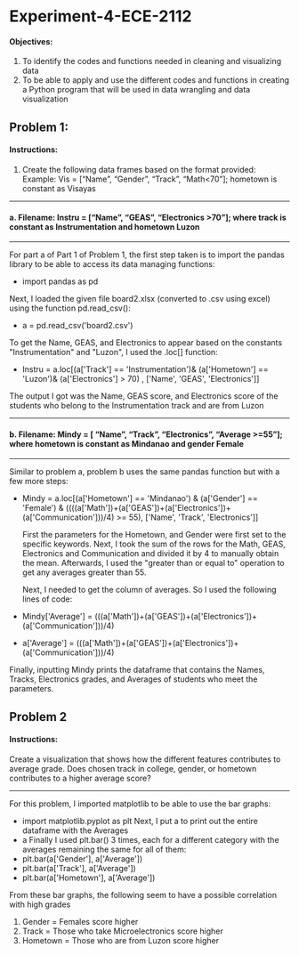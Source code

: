 # Experiment-4-ECE-2112
#### Objectives:
1. To identify the codes and functions needed in cleaning and visualizing data
2. To be able to apply and use the different codes and functions in creating a Python program that will be used in data wrangling and data visualization

## Problem 1:
#### Instructions:
1. Create the following data frames based on the format provided: Example: Vis = [“Name”, “Gender”, “Track”, “Math<70”]; hometown is constant as Visayas
_____
#### a. Filename: Instru = [“Name”, “GEAS”, “Electronics >70”]; where track is constant as Instrumentation and hometown Luzon
_____
For part a of Part 1 of Problem 1, the first step taken is to import the pandas library to be able to access its data managing functions:
- import pandas as pd

Next, I loaded the given file board2.xlsx (converted to .csv using excel) using the function pd.read_csv():
- a = pd.read_csv('board2.csv')

To get the Name, GEAS, and Electronics to appear based on the constants "Instrumentation" and "Luzon", I used the .loc[] function:
- Instru = a.loc[(a['Track'] == 'Instrumentation')& (a['Hometown'] == 'Luzon')& (a['Electronics'] > 70) , ['Name', 'GEAS', 'Electronics']]

The output I got was the Name, GEAS score, and Electronics score of the students who belong to the Instrumentation track and are from Luzon

___
#### b. Filename: Mindy = [ “Name”, “Track”, “Electronics”, “Average >=55”]; where hometown is constant as Mindanao and gender Female
___
Similar to problem a, problem b uses the same pandas function but with a few more steps:
- Mindy = a.loc[(a['Hometown'] == 'Mindanao')
        & (a['Gender'] == 'Female') 
        & ((((a['Math'])+(a['GEAS'])+(a['Electronics'])+(a['Communication']))/4) >= 55),
        ['Name', 'Track', 'Electronics']]

  First the parameters for the Hometown, and Gender were first set to the specific keywords. Next, I took the sum of the rows for the Math, GEAS, Electronics and Communication and divided it by 4 to manually obtain the mean. Afterwards, I used the "greater than or equal to" operation to get any averages greater than 55. </br>

  Next, I needed to get the column of averages. So I used the following lines of code:
- Mindy['Average'] = (((a['Math'])+(a['GEAS'])+(a['Electronics'])+(a['Communication']))/4)
- a['Average'] = (((a['Math'])+(a['GEAS'])+(a['Electronics'])+(a['Communication']))/4)

Finally, inputting Mindy prints the dataframe that contains the Names, Tracks, Electronics grades, and Averages of students who meet the parameters.

## Problem 2
#### Instructions: 
Create a visualization that shows how the different features contributes to average grade. Does
chosen track in college, gender, or hometown contributes to a higher average score?
___
For this problem, I imported matplotlib to be able to use the bar graphs:
- import matplotlib.pyplot as plt
Next, I put a to print out the entire dataframe with the Averages
- a
Finally I used plt.bar() 3 times, each for a different category with the averages remaining the same for all of them:
- plt.bar(a['Gender'], a['Average'])
- plt.bar(a['Track'], a['Average'])
- plt.bar(a['Hometown'], a['Average'])

From these bar graphs, the following seem to have a possible correlation with high grades
1. Gender = Females score higher
2. Track = Those who take Microelectronics score higher
3. Hometown = Those who are from Luzon score higher
